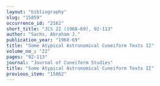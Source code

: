 ```yaml
---
layout: "bibliography"
slug: "15859"
occurrence_id: "2162"
short_title: "JCS 22 (1968-69), 92-113"
author: "Sachs, Abraham J."
publication_year: "1968-69"
title: "Some Atypical Astronomical Cuneiform Texts II"
volume_no_: "22"
pages: "92-113"
journal: "Journal of Cuneiform Studies"
title: "Some Atypical Astronomical Cuneiform Texts II"
previous_item: "15862"
---
```

